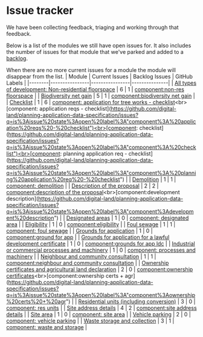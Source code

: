 # Issue tracker

We have been collecting feedback, triaging and working through that feedback.

Below is a list of the modules we still have open issues for. It also includes the number of issues for that module that we've parked and added to a [backlog](https://github.com/digital-land/planning-application-data-specification/issues?q=is%3Aissue%20state%3Aopen%20label%3ABacklog).

When there are no more current issues for a module the module will disappear from the list.
| Module | Current Issues | Backlog Issues | GitHub Labels |
|--------|----------------|----------------|---------------|
| [All types of development: Non-residential floorspace](https://github.com/digital-land/planning-application-data-specification/discussions/46) | 6 | 1 | [component:non-res floorspace](https://github.com/digital-land/planning-application-data-specification/issues?q=is%3Aissue%20state%3Aopen%20label%3A"component%3Anon-res%20floorspace") |
| [Biodiversity net gain](https://github.com/digital-land/planning-application-data-specification/discussions/53) | 5 | 1 | [component:biodiversity net gain](https://github.com/digital-land/planning-application-data-specification/issues?q=is%3Aissue%20state%3Aopen%20label%3A"component%3Abiodiversity%20net%20gain") |
| [Checklist](https://github.com/digital-land/planning-application-data-specification/discussions/55) | 1 | 6 | [component: application for tree works - checklist](https://github.com/digital-land/planning-application-data-specification/issues?q=is%3Aissue%20state%3Aopen%20label%3A"component%3A%20application%20for%20tree%20works%20-%20checklist")<br>[component: application reqs - checklist](https://github.com/digital-land/planning-application-data-specification/issues?q=is%3Aissue%20state%3Aopen%20label%3A"component%3A%20application%20reqs%20-%20checklist")<br>[component: checklist](https://github.com/digital-land/planning-application-data-specification/issues?q=is%3Aissue%20state%3Aopen%20label%3A"component%3A%20checklist")<br>[component: planning application req - checklist](https://github.com/digital-land/planning-application-data-specification/issues?q=is%3Aissue%20state%3Aopen%20label%3A"component%3A%20planning%20application%20req%20-%20checklist") |
| [Demolition](https://github.com/digital-land/planning-application-data-specification/discussions/60) | 1 | 1 | [component: demolition](https://github.com/digital-land/planning-application-data-specification/issues?q=is%3Aissue%20state%3Aopen%20label%3A"component%3A%20demolition") |
| [Description of the proposal](https://github.com/digital-land/planning-application-data-specification/discussions/45) | 2 | 2 | [component:description of the proposal](https://github.com/digital-land/planning-application-data-specification/issues?q=is%3Aissue%20state%3Aopen%20label%3A"component%3Adescription%20of%20the%20proposal")<br>[component:development description](https://github.com/digital-land/planning-application-data-specification/issues?q=is%3Aissue%20state%3Aopen%20label%3A"component%3Adevelopment%20description") |
| [Designated areas](https://github.com/digital-land/planning-application-data-specification/discussions/59) | 1 | 0 | [component: designated area](https://github.com/digital-land/planning-application-data-specification/issues?q=is%3Aissue%20state%3Aopen%20label%3A"component%3A%20designated%20area") |
| [Eligibility](https://github.com/digital-land/planning-application-data-specification/discussions/44) | 1 | 0 | [component:eligibility](https://github.com/digital-land/planning-application-data-specification/issues?q=is%3Aissue%20state%3Aopen%20label%3A"component%3Aeligibility") |
| [Foul sewage](https://github.com/digital-land/planning-application-data-specification/discussions/41) | 1 | 1 | [component: foul sewage](https://github.com/digital-land/planning-application-data-specification/issues?q=is%3Aissue%20state%3Aopen%20label%3A"component%3A%20foul%20sewage") |
| [Grounds for application](https://github.com/digital-land/planning-application-data-specification/discussions/90) | 1 | 0 | [component:ground for app](https://github.com/digital-land/planning-application-data-specification/issues?q=is%3Aissue%20state%3Aopen%20label%3A"component%3Aground%20for%20app") |
| [Grounds for application for a lawful development certificate](https://github.com/digital-land/planning-application-data-specification/discussions/91) | 1 | 0 | [component:grounds for app ldc](https://github.com/digital-land/planning-application-data-specification/issues?q=is%3Aissue%20state%3Aopen%20label%3A"component%3Agrounds%20for%20app%20ldc") |
| [Industrial or commercial processes and machinery](https://github.com/digital-land/planning-application-data-specification/discussions/95) | 1 | 0 | [component: processes and machinery](https://github.com/digital-land/planning-application-data-specification/issues?q=is%3Aissue%20state%3Aopen%20label%3A"component%3A%20processes%20and%20machinery") |
| [Neighbour and community consultation](https://github.com/digital-land/planning-application-data-specification/discussions/65) | 1 | 1 | [component:neighbour and community consultation](https://github.com/digital-land/planning-application-data-specification/issues?q=is%3Aissue%20state%3Aopen%20label%3A"component%3Aneighbour%20and%20community%20consultation") |
| [Ownership certificates and agricultural land declaration](https://github.com/digital-land/planning-application-data-specification/discussions/78) | 2 | 0 | [component:ownership certificates](https://github.com/digital-land/planning-application-data-specification/issues?q=is%3Aissue%20state%3Aopen%20label%3A"component%3Aownership%20certificates")<br>[component:ownership certs + agr](https://github.com/digital-land/planning-application-data-specification/issues?q=is%3Aissue%20state%3Aopen%20label%3A"component%3Aownership%20certs%20+%20agr") |
| [Residential units (including conversion)](https://github.com/digital-land/planning-application-data-specification/discussions/33) | 3 | 0 | [component: res units](https://github.com/digital-land/planning-application-data-specification/issues?q=is%3Aissue%20state%3Aopen%20label%3A"component%3A%20res%20units") |
| [Site address details](https://github.com/digital-land/planning-application-data-specification/discussions/70) | 4 | 2 | [component:site address details](https://github.com/digital-land/planning-application-data-specification/issues?q=is%3Aissue%20state%3Aopen%20label%3A"component%3Asite%20address%20details") |
| [Site area](https://github.com/digital-land/planning-application-data-specification/discussions/103) | 1 | 0 | [component: site area](https://github.com/digital-land/planning-application-data-specification/issues?q=is%3Aissue%20state%3Aopen%20label%3A"component%3A%20site%20area") |
| [Vehicle parking](https://github.com/digital-land/planning-application-data-specification/discussions/72) | 2 | 0 | [component: vehicle parking](https://github.com/digital-land/planning-application-data-specification/issues?q=is%3Aissue%20state%3Aopen%20label%3A"component%3A%20vehicle%20parking") |
| [Waste storage and collection](https://github.com/digital-land/planning-application-data-specification/discussions/84) | 3 | 1 | [component: waste and storage](https://github.com/digital-land/planning-application-data-specification/issues?q=is%3Aissue%20state%3Aopen%20label%3A"component%3A%20waste%20and%20storage") |